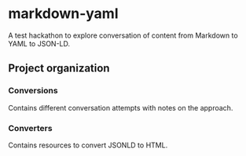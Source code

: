 # markdown-yaml

A test hackathon to explore conversation of content from Markdown to YAML to JSON-LD.

## Project organization

### Conversions

Contains different conversation attempts with notes on the approach.

### Converters

Contains resources to convert JSONLD to HTML.
